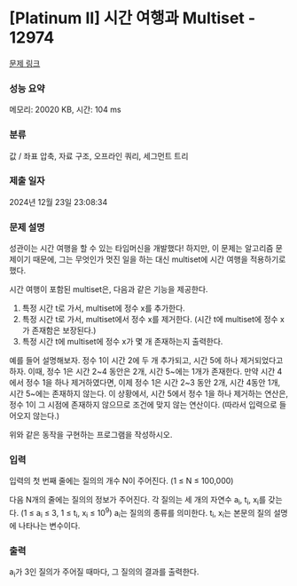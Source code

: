 # [Platinum II] 시간 여행과 Multiset - 12974 

[문제 링크](https://www.acmicpc.net/problem/12974) 

### 성능 요약

메모리: 20020 KB, 시간: 104 ms

### 분류

값 / 좌표 압축, 자료 구조, 오프라인 쿼리, 세그먼트 트리

### 제출 일자

2024년 12월 23일 23:08:34

### 문제 설명

<p>성관이는 시간 여행을 할 수 있는 타임머신을 개발했다! 하지만, 이 문제는 알고리즘 문제이기 때문에, 그는 무엇인가 멋진 일을 하는 대신 multiset에 시간 여행을 적용하기로 했다.</p>

<p>시간 여행이 포함된 multiset은, 다음과 같은 기능을 제공한다.</p>

<ol>
	<li>특정 시간 t로 가서, multiset에 정수 x를 추가한다.</li>
	<li>특정 시간 t로 가서, multiset에서 정수 x를 제거한다. (시간 t에 multiset에 정수 x가 존재함은 보장된다.)</li>
	<li>특정 시간 t에 multiset에 정수 x가 몇 개 존재하는지 출력한다.</li>
</ol>

<p>예를 들어 설명해보자. 정수 1이 시간 2에 두 개 추가되고, 시간 5에 하나 제거되었다고 하자. 이때, 정수 1은 시간 2~4 동안은 2개, 시간 5~에는 1개가 존재한다. 만약 시간 4에서 정수 1을 하나 제거하였다면, 이제 정수 1은 시간 2~3 동안 2개, 시간 4동안 1개, 시간 5~에는 존재하지 않는다. 이 상황에서, 시간 5에서 정수 1을 하나 제거하는 연산은, 정수 1이 그 시점에 존재하지 않으므로 조건에 맞지 않는 연산이다. (따라서 입력으로 들어오지 않는다.)</p>

<p>위와 같은 동작을 구현하는 프로그램을 작성하시오.</p>

### 입력 

 <p>입력의 첫 번째 줄에는 질의의 개수 N이 주어진다. (1 ≤ N ≤ 100,000)</p>

<p>다음 N개의 줄에는 질의의 정보가 주어진다. 각 질의는 세 개의 자연수 a<sub>i</sub>, t<sub>i</sub>, x<sub>i</sub>를 갖는다. (1 ≤ a<sub>i</sub> ≤ 3, 1 ≤ t<sub>i</sub>, x<sub>i</sub> ≤ 10<sup>9</sup>) a<sub>i</sub>는 질의의 종류를 의미한다. t<sub>i</sub>, x<sub>i</sub>는 본문의 질의 설명에 나타나는 변수이다.</p>

### 출력 

 <p>a<sub>i</sub>가 3인 질의가 주어질 때마다, 그 질의의 결과를 출력한다.</p>

